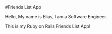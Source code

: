 #Friends List App

Hello, My name is Elias, I am a Software Engineer.

This is my Ruby on Rails Friends List App!